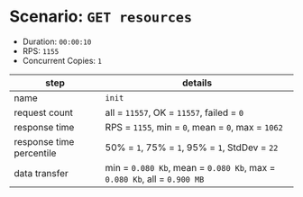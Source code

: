 # Scenario: `GET resources`

- Duration: `00:00:10`
- RPS: `1155`
- Concurrent Copies: `1`

| __step__                 | __details__                                                             |
|--------------------------|-------------------------------------------------------------------------|
| name                     | `init`                                                                  |
| request count            | all = `11557`, OK = `11557`, failed = `0`                               |
| response time            | RPS = `1155`, min = `0`, mean = `0`, max = `1062`                       |
| response time percentile | 50% = `1`, 75% = `1`, 95% = `1`, StdDev = `22`                          |
| data transfer            | min = `0.080 Kb`, mean = `0.080 Kb`, max = `0.080 Kb`, all = `0.900 MB` |